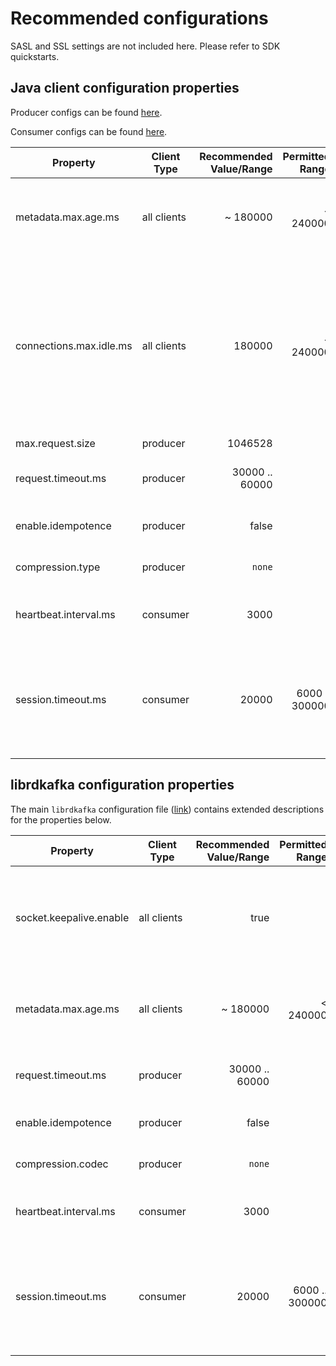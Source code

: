 # Recommended configurations

SASL and SSL settings are not included here.  Please refer to SDK quickstarts.

## Java client configuration properties

Producer configs can be found [here](https://docs.confluent.io/current/installation/configuration/producer-configs.html).

Consumer configs can be found [here](https://docs.confluent.io/current/installation/configuration/consumer-configs.html).

Property | Client Type | Recommended Value/Range | Permitted Range | Notes
---|---|---:|-----:|---
metadata.max.age.ms | all clients| ~ 180000 | < 240000 | Can be lowered to pick up metadata changes sooner.
connections.max.idle.ms	| all clients | 180000 | < 240000 | Azure closes inbound TCP idle > 240000 ms, which can result in sending on dead connections (shown as expired batches due to send timeout).
max.request.size | producer | 1046528‬ | | 
request.timeout.ms |  producer | 30000 .. 60000 || EH will default to a minimum of 20000 ms.
enable.idempotence	| producer | false | | Idempotence currently not supported.
compression.type | producer | `none` | | Compression currently not supported..
heartbeat.interval.ms | consumer | 3000 || This is default and should not be changed.
session.timeout.ms	| consumer | 20000 |6000 .. 300000| Start with 20000, increase if seeing frequent rebalancing due to missed heartbeats.


## librdkafka configuration properties
The main `librdkafka` configuration file ([link](https://github.com/edenhill/librdkafka/blob/master/CONFIGURATION.md)) contains extended descriptions for the properties below.

Property | Client Type | Recommended Value/Range | Permitted Range | Notes
---|---|---:|-----:|---
socket.keepalive.enable | all clients | true | | Necessary if connection is expected to idle.  Azure will close inbound TCP idle > 240000 ms.
metadata.max.age.ms	| all clients | ~ 180000| < 240000 | Can be lowered to pick up metadata changes sooner
request.timeout.ms |  producer | 30000 .. 60000 || EH will default to a minimum of 20000 ms.
enable.idempotence | producer | false | | Idempotence currently not supported.
compression.codec | producer | `none` || Compression currently not supported.
heartbeat.interval.ms | consumer | 3000 || This is default and should not be changed.
session.timeout.ms	| consumer | 20000 |6000 .. 300000| Start with 20000, increase if seeing frequent rebalancing due to missed heartbeats.